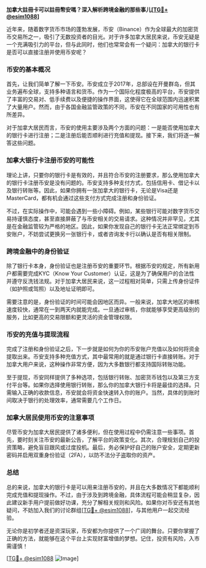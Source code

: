 **加拿大註冊卡可以註冊幣安嗎？深入解析跨境金融的那些事儿[[TG💪+ @esim1088](https://t.me/s/esim1088)]**

近年来，随着数字货币市场的蓬勃发展，币安（Binance）作为全球最大的加密货币交易所之一，吸引了无数投资者的目光。对于许多加拿大居民来说，币安无疑是一个充满吸引力的平台，但与此同时，他们也常常会有一个疑问：加拿大的银行卡是否可以直接注册并使用币安呢？

### 币安的基本概况

首先，让我们简单了解一下币安。币安成立于2017年，总部设在开曼群岛，但其业务遍布全球，支持多种语言和货币。作为一个国际化程度极高的平台，币安提供了丰富的交易对、低手续费以及便捷的操作界面，这使得它在全球范围内迅速积累了大量用户。然而，由于各国金融监管政策的不同，币安在不同国家的可用性也有所差异。

对于加拿大居民而言，币安的使用主要涉及两个方面的问题：一是能否使用加拿大的银行卡进行注册；二是注册后能否顺利进行充值和提现。接下来，我们将逐一解答这些问题。

### 加拿大银行卡注册币安的可能性

理论上讲，只要你的银行卡是有效的，并且符合币安的注册要求，那么使用加拿大的银行卡注册币安是没有问题的。币安支持多种支付方式，包括信用卡、借记卡以及银行转账等。因此，如果你拥有一张加拿大的银行卡，无论是Visa还是MasterCard，都有机会通过这些支付方式完成注册和身份验证。

不过，在实际操作中，可能会遇到一些小障碍。例如，某些银行可能对数字货币交易持谨慎态度，甚至直接屏蔽了与币安相关的交易请求。这种情况并非罕见，尤其是在金融监管较为严格的地区。因此，如果你发现自己的银行卡无法正常绑定到币安账户，不妨尝试更换另一张银行卡，或者咨询发卡行以确认是否有相关限制。

### 跨境金融中的身份验证

除了银行卡本身，身份验证也是注册币安的重要环节。根据币安的规定，所有新用户都需要完成KYC（Know Your Customer）认证，这是为了确保用户的合法性并遵守反洗钱法规。对于加拿大居民来说，这一过程相对简单，只需上传身份证件（如护照或驾照）以及地址证明即可。

需要注意的是，身份验证的时间可能会因地区而异。一般来说，加拿大地区的审核速度较快，通常在一到两天内就能完成。一旦通过审核，你就能够享受更高级别的服务，比如更高的交易限额和更灵活的资金管理权限。

### 币安的充值与提现流程

完成了注册和身份验证之后，下一步就是如何为你的币安账户充值以及如何将资金提取出来。币安支持多种充值方式，其中最常用的就是通过银行卡直接转账。对于加拿大用户来说，这种操作非常方便，因为大多数银行都支持国际转账功能。

至于提现，币安同样提供了多种选项，包括银行转账、加密货币钱包以及第三方支付平台等。如果你选择使用银行转账，那么你的加拿大银行卡将是最佳的选择。只需输入正确的收款信息，币安就会将资金快速转入你的账户。当然，具体的到账时间取决于银行的处理效率，通常需要几个工作日。

### 加拿大居民使用币安的注意事项

尽管币安为加拿大居民提供了诸多便利，但在使用过程中仍需注意一些事项。首先，要时刻关注币安的最新公告，了解平台的政策变化。其次，合理规划自己的投资策略，避免盲目跟风或过度投机。最后，务必保护好自己的账户安全，定期更新密码并启用双重身份验证（2FA），以防不法分子盗取你的资产。

### 总结

总的来说，加拿大的银行卡是可以用来注册币安的，并且在大多数情况下都能顺利完成充值和提现操作。不过，由于涉及到跨境金融，具体流程可能会稍显复杂，因此建议新手用户提前做好功课，充分了解相关规则和风险。如果你对币安还有其他疑问，不妨加入我们的讨论群组[[TG💪+ @esim1088](https://t.me/s/esim1088)]，与其他用户一起交流经验。

无论你是初学者还是资深玩家，币安都为你提供了一个广阔的舞台。只要你掌握了正确的方法，就能够在这个平台上实现财富增值的梦想。记住，投资有风险，入市需谨慎！

[[TG💪+ @esim1088](https://t.me/s/esim1088) ![Image](https://i.postimg.cc/4NQfJmqS/Snipaste-2025-05-13-00-14-12.png)]